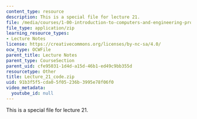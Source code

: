 ```yaml
---
content_type: resource
description: This is a special file for lecture 21.
file: /media/courses/1-00-introduction-to-computers-and-engineering-problem-solving-spring-2012/91b3f5f5cda05f05236b3995e78f06f0_Lecture_21_code.zip
file_type: application/zip
learning_resource_types:
- Lecture Notes
license: https://creativecommons.org/licenses/by-nc-sa/4.0/
ocw_type: OCWFile
parent_title: Lecture Notes
parent_type: CourseSection
parent_uid: cfe95031-1d4d-a15d-46b1-ed49c9bb355d
resourcetype: Other
title: Lecture_21_code.zip
uid: 91b3f5f5-cda0-5f05-236b-3995e78f06f0
video_metadata:
  youtube_id: null
---
```

This is a special file for lecture 21.